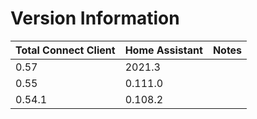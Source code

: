 # Version Information


Total Connect Client | Home Assistant | Notes
------------ | - | - 
0.57 | 2021.3 |
0.55 | 0.111.0 |
0.54.1 | 0.108.2 |
